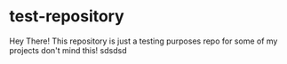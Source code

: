 # test-repository

Hey There! This repository is just a testing purposes repo for some of my projects don't mind this!
sdsdsd
